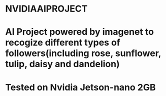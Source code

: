 # NVIDIAAIPROJECT
# AI Project powered by imagenet to recogize different types of followers(including rose, sunflower, tulip, daisy and dandelion)
# Tested on Nvidia Jetson-nano 2GB

